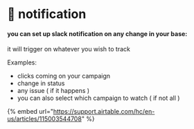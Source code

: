 # 🔔 notification

#### you can set up slack notification on any change in your base:

it will trigger on whatever you wish to track

Examples:

* clicks coming on your campaign
* change in status
* any issue \( if it happens \) 
* you can also select which campaign to watch \( if not all \) 

{% embed url="https://support.airtable.com/hc/en-us/articles/115003544708" %}





